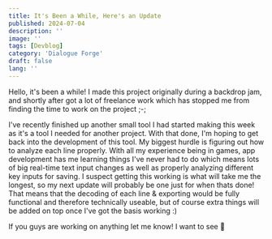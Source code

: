 ```yaml
---
title: It's Been a While, Here's an Update
published: 2024-07-04
description: ''
image: ''
tags: [Devblog]
category: 'Dialogue Forge'
draft: false 
lang: ''
---
```


Hello, it's been a while! I made this project originally during a backdrop jam, and shortly after got a lot of freelance work which has stopped me from finding the time to work on the project ;-;

I've recently finished up another small tool I had started making this week as it's a tool I needed for another project. With that done, I'm hoping to get back into the development of this tool. My biggest hurdle is figuring out how to analyze each line properly. With all my experience being in games, app development has me learning things I've never had to do which means lots of big real-time text input changes as well as properly analyzing different key inputs for saving. I suspect getting this working is what will take me the longest, so my next update will probably be one just for when thats done! That means that the decoding of each line & exporting would be fully functional and therefore technically useable, but of course extra things will be added on top once I've got the basis working :)

If you guys are working on anything let me know! I want to see 👀